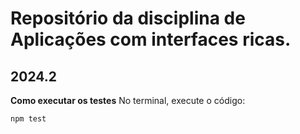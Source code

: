 # Repositório da disciplina de Aplicações com interfaces ricas.
## 2024.2

**Como executar os testes**
No terminal, execute o código:
```
npm test
```
